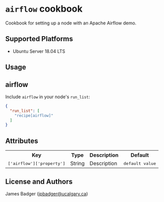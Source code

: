 # `airflow` cookbook

Cookbook for setting up a node with an Apache Airflow demo.

## Supported Platforms

* Ubuntu Server 18.04 LTS

## Usage

## airflow

Include `airflow` in your node's `run_list`:

```json
{
  "run_list": [
    "recipe[airflow]"
  ]
}
```

## Attributes

<table>
  <tr>
    <th>Key</th>
    <th>Type</th>
    <th>Description</th>
    <th>Default</th>
  </tr>
  <tr>
    <td><tt>['airflow']['property']</tt></td>
    <td>String</td>
    <td>Description</td>
    <td><tt>default value</tt></td>
  </tr>
</table>

## License and Authors

James Badger (jpbadger@ucalgary.ca)
